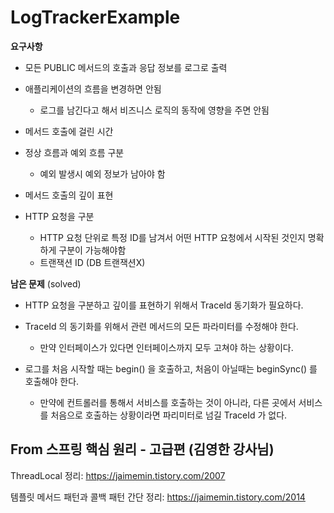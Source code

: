# LogTrackerExample

<b>요구사항</b>

* 모든 PUBLIC 메서드의 호출과 응답 정보를 로그로 출력


* 애플리케이션의 흐름을 변경하면 안됨

   * 로그를 남긴다고 해서 비즈니스 로직의 동작에 영향을 주면 안됨
   
* 메서드 호출에 걸린 시간

* 정상 흐름과 예외 흐름 구분

  * 예외 발생시 예외 정보가 남아야 함

* 메서드 호출의 깊이 표현

* HTTP 요청을 구분
  * HTTP 요청 단위로 특정 ID를 남겨서 어떤 HTTP 요청에서 시작된 것인지 명확하게 구분이 가능해야함
  * 트랜잭션 ID (DB 트랜잭션X)

<b>남은 문제</b> (solved)

* HTTP 요청을 구분하고 깊이를 표현하기 위해서 TraceId 동기화가 필요하다.

* TraceId 의 동기화를 위해서 관련 메서드의 모든 파라미터를 수정해야 한다.

  * 만약 인터페이스가 있다면 인터페이스까지 모두 고쳐야 하는 상황이다.

* 로그를 처음 시작할 때는 begin() 을 호출하고, 처음이 아닐때는 beginSync() 를 호출해야 한다.

  * 만약에 컨트롤러를 통해서 서비스를 호출하는 것이 아니라, 다른 곳에서 서비스를 처음으로 호출하는 상황이라면 파리미터로 넘길 TraceId 가 없다.


From 스프링 핵심 원리 - 고급편 (김영한 강사님)
---
ThreadLocal 정리: https://jaimemin.tistory.com/2007

템플릿 메서드 패턴과 콜백 패턴 간단 정리: https://jaimemin.tistory.com/2014
